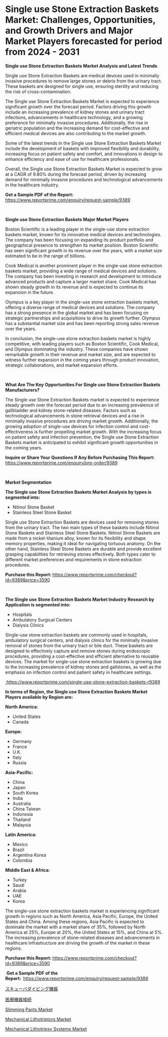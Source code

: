 <p><h1>Single use Stone Extraction Baskets Market: Challenges, Opportunities, and Growth Drivers and Major Market Players forecasted for period from 2024 - 2031</h1></p><p><strong>Single use Stone Extraction Baskets Market Analysis and Latest Trends</strong></p>
<p><p>Single use Stone Extraction Baskets are medical devices used in minimally invasive procedures to remove large stones or debris from the urinary tract. These baskets are designed for single use, ensuring sterility and reducing the risk of cross-contamination.</p><p>The Single use Stone Extraction Baskets Market is expected to experience significant growth over the forecast period. Factors driving this growth include an increasing prevalence of kidney stones and urinary tract infections, advancements in healthcare technology, and a growing preference for minimally invasive procedures. Additionally, the rise in geriatric population and the increasing demand for cost-effective and efficient medical devices are also contributing to the market growth.</p><p>Some of the latest trends in the Single use Stone Extraction Baskets Market include the development of baskets with improved flexibility and durability, increasing focus on patient safety and comfort, and innovations in design to enhance efficiency and ease of use for healthcare professionals.</p><p>Overall, the Single use Stone Extraction Baskets Market is expected to grow at a CAGR of 9.80% during the forecast period, driven by increasing demand for minimally invasive procedures and technological advancements in the healthcare industry.</p></p>
<p><strong>Get a Sample PDF of the Report:&nbsp;</strong> <a href="https://www.reportprime.com/enquiry/request-sample/9389">https://www.reportprime.com/enquiry/request-sample/9389</a></p>
<p>&nbsp;</p>
<p><strong>Single use Stone Extraction Baskets Major Market Players</strong></p>
<p><p>Boston Scientific is a leading player in the single-use stone extraction baskets market, known for its innovative medical devices and technologies. The company has been focusing on expanding its product portfolio and geographical presence to strengthen its market position. Boston Scientific has seen significant growth in its revenue over the years, with a market size estimated to be in the range of billions.</p><p>Cook Medical is another prominent player in the single-use stone extraction baskets market, providing a wide range of medical devices and solutions. The company has been investing in research and development to introduce advanced products and capture a larger market share. Cook Medical has shown steady growth in its revenue and is expected to continue its expansion in the future.</p><p>Olympus is a key player in the single-use stone extraction baskets market, offering a diverse range of medical devices and solutions. The company has a strong presence in the global market and has been focusing on strategic partnerships and acquisitions to drive its growth further. Olympus has a substantial market size and has been reporting strong sales revenue over the years.</p><p>In conclusion, the single-use stone extraction baskets market is highly competitive, with leading players such as Boston Scientific, Cook Medical, and Olympus dominating the industry. These companies have shown remarkable growth in their revenue and market size, and are expected to witness further expansion in the coming years through product innovation, strategic collaborations, and market expansion efforts.</p></p>
<p>&nbsp;</p>
<p><strong>What Are The Key Opportunities For Single use Stone Extraction Baskets Manufacturers?</strong></p>
<p><p>The Single use Stone Extraction Baskets market is expected to experience steady growth over the forecast period due to an increasing prevalence of gallbladder and kidney stone-related diseases. Factors such as technological advancements in stone retrieval devices and a rise in minimally invasive procedures are driving market growth. Additionally, the growing adoption of single-use devices for infection control and cost-effectiveness is further propelling market growth. With the increasing focus on patient safety and infection prevention, the Single use Stone Extraction Baskets market is anticipated to exhibit significant growth opportunities in the coming years.</p></p>
<p><strong>Inquire or Share Your Questions If Any Before Purchasing This Report:</strong> <a href="https://www.reportprime.com/enquiry/pre-order/9389">https://www.reportprime.com/enquiry/pre-order/9389</a></p>
<p>&nbsp;</p>
<p><strong>Market Segmentation</strong></p>
<p><strong>The Single use Stone Extraction Baskets Market Analysis by types is segmented into:</strong></p>
<p><ul><li>Nitinol Stone Basket</li><li>Stainless Steel Stone Basket</li></ul></p>
<p><p>Single use Stone Extraction Baskets are devices used for removing stones from the urinary tract. The two main types of these baskets include Nitinol Stone Baskets and Stainless Steel Stone Baskets. Nitinol Stone Baskets are made from a nickel-titanium alloy, known for its flexibility and shape memory properties, making it ideal for navigating tortuous anatomy. On the other hand, Stainless Steel Stone Baskets are durable and provide excellent grasping capabilities for retrieving stones effectively. Both types cater to different market preferences and requirements in stone extraction procedures.</p></p>
<p><strong>Purchase this Report:&nbsp;</strong><a href="https://www.reportprime.com/checkout?id=9389&price=3590">https://www.reportprime.com/checkout?id=9389&price=3590</a></p>
<p>&nbsp;</p>
<p><strong>The Single use Stone Extraction Baskets Market Industry Research by Application is segmented into:</strong></p>
<p><ul><li>Hospitals</li><li>Ambulatory Surgical Centers</li><li>Dialysis Clinics</li></ul></p>
<p><p>Single-use stone extraction baskets are commonly used in hospitals, ambulatory surgical centers, and dialysis clinics for the minimally invasive removal of stones from the urinary tract or bile duct. These baskets are designed to effectively capture and remove stones during endoscopic procedures, providing a cost-effective and efficient alternative to reusable devices. The market for single-use stone extraction baskets is growing due to the increasing prevalence of kidney stones and gallstones, as well as the emphasis on infection control and patient safety in healthcare settings.</p></p>
<p><a href="https://www.reportprime.com/single-use-stone-extraction-baskets-r9389">&nbsp;https://www.reportprime.com/single-use-stone-extraction-baskets-r9389</a></p>
<p><strong>In terms of Region, the Single use Stone Extraction Baskets Market Players available by Region are:</strong></p>
<p>
    <p> <strong> North America: </strong>
        <ul>
            <li>United States</li>
            <li>Canada</li>
        </ul>
        </p> 
    <p> <strong> Europe: </strong>
        <ul>
            <li>Germany</li>
            <li>France</li>
            <li>U.K.</li>
            <li>Italy</li>
            <li>Russia</li>
        </ul>
        </p> 
    <p> <strong> Asia-Pacific: </strong>
        <ul>
            <li>China</li>
            <li>Japan</li>
            <li>South Korea</li>
            <li>India</li>
            <li>Australia</li>
            <li>China Taiwan</li>
            <li>Indonesia</li>
            <li>Thailand</li>
            <li>Malaysia</li>
        </ul>
        </p> 
    <p> <strong> Latin America: </strong>
        <ul>
            <li>Mexico</li>
            <li>Brazil</li>
            <li>Argentina Korea</li>
            <li>Colombia</li>
        </ul>
        </p> 
    <p> <strong> Middle East & Africa: </strong>
        <ul>
            <li>Turkey</li>
            <li>Saudi</li>
            <li>Arabia</li>
            <li>UAE</li>
            <li>Korea</li>
        </ul>
    </p>
    </p>
<p><p>The single-use stone extraction baskets market is experiencing significant growth in regions such as North America, Asia Pacific, Europe, the United States and China. Among these regions, Asia Pacific is expected to dominate the market with a market share of 35%, followed by North America at 25%, Europe at 20%, the United States at 15%, and China at 5%. The increasing prevalence of stone-related diseases and advancements in healthcare infrastructure are driving the growth of the market in these regions.</p></p>
<p><strong>Purchase this Report: </strong><a href="https://www.reportprime.com/checkout?id=9389&price=3590">https://www.reportprime.com/checkout?id=9389&price=3590</a></p>
<p>&nbsp;<strong>Get a Sample PDF of the Report:&nbsp;&nbsp;</strong><a href="https://www.reportprime.com/enquiry/request-sample/9389">https://www.reportprime.com/enquiry/request-sample/9389</a></p>
<p><strong></strong></p>
<p><p><a href="https://github.com/klon646/Market-Research-Report-List-1/blob/main/939072678384.md">スキューバダイビング機器</a></p><p><a href="https://github.com/EstaSprer20231/Market-Research-Report-List-1/blob/main/321559678383.md">医療機器接続</a></p><p><a href="https://issuu.com/reportprime-2/docs/slimming-pants-market-size-2030.pptx">Slimming Pants Market</a></p><p><a href="https://github.com/EveKerluke2023/Market-Research-Report-List-1/blob/main/mechanical-lithotriptors-market.md">Mechanical Lithotriptors Market</a></p><p><a href="https://github.com/angeliabkratze/Market-Research-Report-List-1/blob/main/mechanical-lithotripsy-systems-market.md">Mechanical Lithotripsy Systems Market</a></p></p>